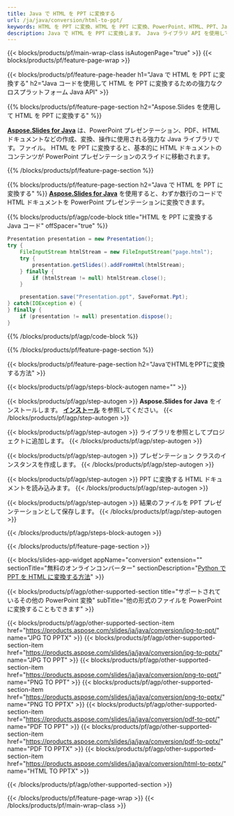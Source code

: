 ```yaml
---
title: Java で HTML を PPT に変換する
url: /ja/java/conversion/html-to-ppt/
keywords: HTML を PPT に変換、HTML を PPT に変換、PowerPoint、HTML、PPT、Java API、Java ライブラリ
description: Java で HTML を PPT に変換します。 Java ライブラリ API を使用して HTML を PowerPoint に変換する
---
```


{{< blocks/products/pf/main-wrap-class isAutogenPage="true" >}}
{{< blocks/products/pf/feature-page-wrap >}}

{{< blocks/products/pf/feature-page-header h1="Java で HTML を PPT に変換する" h2="Java コードを使用して HTML を PPT に変換するための強力なクロスプラットフォーム Java API" >}}

{{% blocks/products/pf/feature-page-section h2="Aspose.Slides を使用して HTML を PPT に変換する" %}}

[**Aspose.Slides for Java**](https://products.aspose.com/slides/ja/java/) は、PowerPoint プレゼンテーション、PDF、HTML ドキュメントなどの作成、変換、操作に使用される強力な Java ライブラリです。ファイル。 HTML を PPT に変換すると、基本的に HTML ドキュメントのコンテンツが PowerPoint プレゼンテーションのスライドに移動されます。

{{% /blocks/products/pf/feature-page-section %}}


{{% blocks/products/pf/feature-page-section  h2="Java で HTML を PPT に変換する" %}}
[**Aspose.Slides for Java**](https://products.aspose.com/slides/ja/java/) を使用すると、わずか数行のコードで HTML ドキュメントを PowerPoint プレゼンテーションに変換できます。

{{% blocks/products/pf/agp/code-block title="HTML を PPT に変換する Java コード" offSpacer="true" %}}
```java
Presentation presentation = new Presentation();
try {
    FileInputStream htmlStream = new FileInputStream("page.html");
    try {
        presentation.getSlides().addFromHtml(htmlStream);
    } finally {
        if (htmlStream != null) htmlStream.close();
    }

    presentation.save("Presentation.ppt", SaveFormat.Ppt);
} catch(IOException e) {
} finally {
    if (presentation != null) presentation.dispose();
}
```
{{% /blocks/products/pf/agp/code-block %}}

{{% /blocks/products/pf/feature-page-section %}}




{{< blocks/products/pf/feature-page-section  h2="JavaでHTMLをPPTに変換する方法" >}}


{{< blocks/products/pf/agp/steps-block-autogen name="" >}}


{{< blocks/products/pf/agp/step-autogen >}}
**Aspose.Slides for Java** をインストールします。 [**インストール**](https://docs.aspose.com/slides/java/installation/) を参照してください。
{{< /blocks/products/pf/agp/step-autogen >}}

{{< blocks/products/pf/agp/step-autogen >}}
ライブラリを参照としてプロジェクトに追加します。
{{< /blocks/products/pf/agp/step-autogen >}}

{{< blocks/products/pf/agp/step-autogen >}}
プレゼンテーション クラスのインスタンスを作成します。
{{< /blocks/products/pf/agp/step-autogen >}}

{{< blocks/products/pf/agp/step-autogen >}}
PPT に変換する HTML ドキュメントを読み込みます。
{{< /blocks/products/pf/agp/step-autogen >}}

{{< blocks/products/pf/agp/step-autogen >}}
結果のファイルを PPT プレゼンテーションとして保存します。
{{< /blocks/products/pf/agp/step-autogen >}}


{{< /blocks/products/pf/agp/steps-block-autogen >}}


{{< /blocks/products/pf/feature-page-section >}}




{{< blocks/slides-app-widget  appName="conversion" extension="" sectionTitle="無料のオンラインコンバーター" sectionDescription="[Python で PPT を HTML に変換する方法](https://products.aspose.com/slides/ja/en/python-net/conversion/ppt-to-html/)" >}}

{{< blocks/products/pf/agp/other-supported-section title="サポートされているその他の PowerPoint 変換" subTitle="他の形式のファイルを PowerPoint に変換することもできます" >}}

{{< blocks/products/pf/agp/other-supported-section-item href="https://products.aspose.com/slides/ja/java/conversion/jpg-to-ppt/" name="JPG TO PPTX" >}}
{{< blocks/products/pf/agp/other-supported-section-item href="https://products.aspose.com/slides/ja/java/conversion/jpg-to-pptx/" name="JPG TO PPT" >}}
{{< blocks/products/pf/agp/other-supported-section-item href="https://products.aspose.com/slides/ja/java/conversion/png-to-ppt/" name="PNG TO PPT" >}}
{{< blocks/products/pf/agp/other-supported-section-item href="https://products.aspose.com/slides/ja/java/conversion/png-to-pptx/" name="PNG TO PPTX" >}}
{{< blocks/products/pf/agp/other-supported-section-item href="https://products.aspose.com/slides/ja/java/conversion/pdf-to-ppt/" name="PDF TO PPT" >}}
{{< blocks/products/pf/agp/other-supported-section-item href="https://products.aspose.com/slides/ja/java/conversion/pdf-to-pptx/" name="PDF TO PPTX" >}}
{{< blocks/products/pf/agp/other-supported-section-item href="https://products.aspose.com/slides/ja/java/conversion/html-to-pptx/" name="HTML TO PPTX" >}}


{{< /blocks/products/pf/agp/other-supported-section >}}

{{< /blocks/products/pf/feature-page-wrap >}}
{{< /blocks/products/pf/main-wrap-class >}}